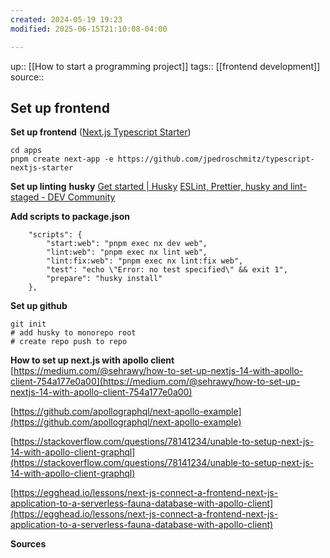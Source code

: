 ```yaml
---
created: 2024-05-19 19:23
modified: 2025-06-15T21:10:08-04:00

---
```

up::  [[How to start a programming project]]
tags:: [[frontend development]]
source::
## Set up frontend


**Set up frontend** ([Next.js Typescript Starter](https://github.com/jpedroschmitz/typescript-nextjs-starter?tab=readme-ov-file))
```
cd apps
pnpm create next-app -e https://github.com/jpedroschmitz/typescript-nextjs-starter
```

**Set up linting** **husky**
[Get started | Husky](https://typicode.github.io/husky/get-started.html)
[ESLint, Prettier, husky and lint-staged - DEV Community](https://dev.to/shashwatnautiyal/complete-guide-to-eslint-prettier-husky-and-lint-staged-fh9#:~:text=Husky%20is%20a%20pre%2Dcommit,of%20the%20file%20before%20committing.)

**Add scripts to package.json**
```
    "scripts": {
        "start:web": "pnpm exec nx dev web",
        "lint:web": "pnpm exec nx lint web",
        "lint:fix:web": "pnpm exec nx lint:fix web",
        "test": "echo \"Error: no test specified\" && exit 1",
        "prepare": "husky install"
    },
```
**Set up github**
```
git init
# add husky to monorepo root
# create repo push to repo
```



**How to set up next.js with apollo client**
[https://medium.com/@sehrawy/how-to-set-up-nextjs-14-with-apollo-client-754a177e0a00](https://medium.com/@sehrawy/how-to-set-up-nextjs-14-with-apollo-client-754a177e0a00)

[https://github.com/apollographql/next-apollo-example](https://github.com/apollographql/next-apollo-example)

[https://stackoverflow.com/questions/78141234/unable-to-setup-next-js-14-with-apollo-client-graphql](https://stackoverflow.com/questions/78141234/unable-to-setup-next-js-14-with-apollo-client-graphql)

[https://egghead.io/lessons/next-js-connect-a-frontend-next-js-application-to-a-serverless-fauna-database-with-apollo-client](https://egghead.io/lessons/next-js-connect-a-frontend-next-js-application-to-a-serverless-fauna-database-with-apollo-client)

**Sources**
